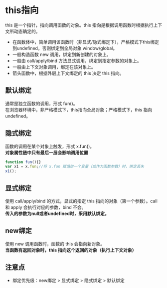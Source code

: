 # this指向
this 是一个指针，指向调用函数的对象。this 指向是根据调用函数时根据执行上下文所动态确定的。
+ 在函数体中，简单调用该函数时（非显式/隐式绑定下），严格模式下this绑定到undefined，否则绑定到全局对象 window/global。
+ 一般构造函数 new 调用，绑定到新创建的对象上。
+ 一般由 call/apply/bind 方法显式调用，绑定到指定参数的对象上。
+ 一般由上下文对象调用，绑定在该对象上。
+ 箭头函数中，根据外层上下文绑定的 this 决定 this 指向。  

## 默认绑定
通常是独立函数的调用，形式 fun()。  
在浏览器环境中，非严格模式下，this指向全局对象；严格模式下，this 指向 undefined。  
## 隐式绑定
函数的调用在某个对象上触发，形式 x.fun()。  
**对象属性链中只有最后一层会影响调用位置**
```javascript
function fun(){}
var x1 = x.fun;//将 x.fun 赋值给一个变量（或作为函数参数）时，绑定丢失
x1();
```

## 显式绑定
使用 call/apply/bind 的方式，显式的指定 this 指向的对象（第一个参数）。call 和 apply 会执行对应的参数，bind 不会。  
**传入的参数为null或者undefined时，采用默认绑定。**

## new绑定
使用 new 调用函数时，函数的 this 会指向新对象。  
**当函数有返回对象时，this 指向这个返回的对象（执行上下文对象）**

## 注意点
+ 绑定优先级：new绑定 > 显式绑定 > 隐式绑定 > 默认绑定

<!-- 2019.08.11 创建 -->